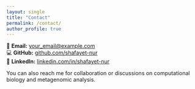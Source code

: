 ```yaml
---
layout: single
title: "Contact"
permalink: /contact/
author_profile: true
---
```


📧 **Email:** [your_email@example.com](mailto:your_email@example.com)  
💻 **GitHub:** [github.com/shafayet-nur](https://github.com/shafayet-nur)  
🔗 **LinkedIn:** [linkedin.com/in/shafayet-nur](https://linkedin.com/in/shafayet-nur)

You can also reach me for collaboration or discussions on computational biology and metagenomic analysis.

